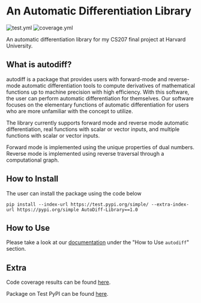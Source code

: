 # An Automatic Differentiation Library

![test.yml](https://github.com/amelialwx/AutoDiff/actions/workflows/test.yml/badge.svg)
![coverage.yml](https://github.com/amelialwx/AutoDiff/actions/workflows/coverage.yml/badge.svg)

An automatic differentiation library for my CS207 final project at Harvard University.


## What is autodiff?

autodiff is a package that provides users with forward-mode and reverse-mode automatic differentiation tools to compute derivatives of mathematical functions up to machine precision with high efficiency. With this software, the user can perform automatic differentiation for themselves. Our software focuses on the elementary functions of automatic differentiation for users who are more unfamiliar with the concept to utilize.

The library currently supports forward mode and reverse mode automatic differentiation, real functions with scalar or vector inputs, and multiple functions with scalar or vector inputs. 

Forward mode is implemented using the unique properties of dual numbers. Reverse mode is implemented using reverse traversal through a computational graph.

## How to Install

The user can install the package using the code below

```{python}
pip install --index-url https://test.pypi.org/simple/ --extra-index-url https://pypi.org/simple AutoDiff-Library==1.0
```

## How to Use

Please take a look at our [documentation](https://github.com/amelialwx/AutoDiff/blob/main/docs/documentation.ipynb) under the "How to Use ```autodiff```" section.

## Extra

Code coverage results can be found [here](https://amelialwx.github.io/AutoDiff/).

Package on Test PyPI can be found [here](https://test.pypi.org/project/AutoDiff-Library/1.0/).



